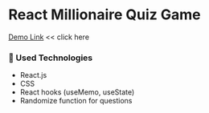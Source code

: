 # React Millionaire Quiz Game

[Demo Link](https://threed-portfolio-react.onrender.com) << click here

### :gem: Used Technologies

- React.js
- CSS
- React hooks (useMemo, useState)
- Randomize function for questions
